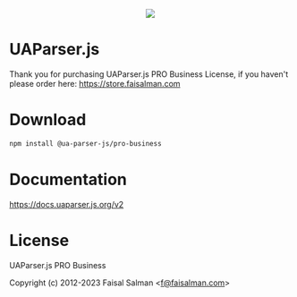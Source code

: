 <p align="center">
    <a href="https://uaparser.js.org"><img src="https://raw.githubusercontent.com/faisalman/ua-parser-js/gh-pages/images/uap-header.png"></a>
</p>

# UAParser.js

Thank you for purchasing UAParser.js PRO Business License, if you haven't please order here: https://store.faisalman.com

# Download

```sh
npm install @ua-parser-js/pro-business
```

# Documentation

https://docs.uaparser.js.org/v2 

# License

UAParser.js PRO Business

Copyright (c) 2012-2023 Faisal Salman <<f@faisalman.com>>